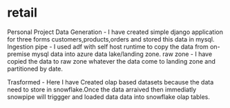 # retail
 Personal Project 
 Data Generation - I have created simple django application  for three forms customers,products,orders and stored this data in mysql.
 Ingestion pipe - I used adf with self host runtime to copy the data from on-premise mysql data into azure data lake/landing zone.
 raw zone - I have copied the data to raw zone whatever the  data come to landing zone and partitioned by date.

 Trasformed - Here I have Created olap based datasets because the data need to store in snowflake.Once the data arraived then immediatly snowpipe will triggger and loaded data data into snowflake olap tables.
